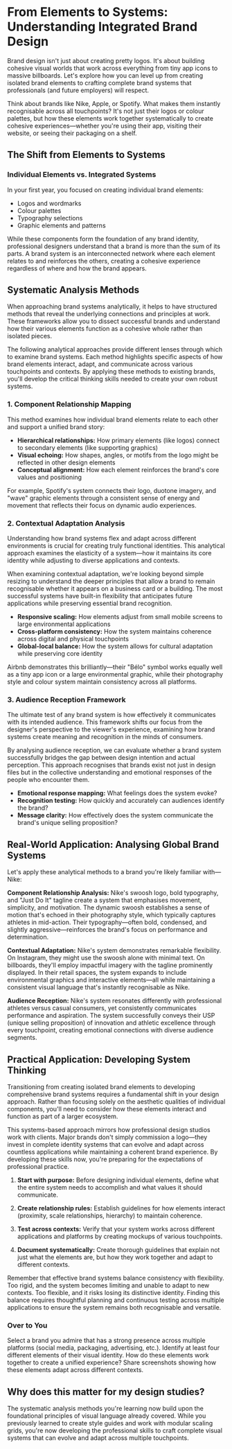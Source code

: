 # From Elements to Systems: Understanding Integrated Brand Design

Brand design isn't just about creating pretty logos. It's about building cohesive visual worlds that work across everything from tiny app icons to massive billboards. Let's explore how you can level up from creating isolated brand elements to crafting complete brand systems that professionals (and future employers) will respect.

Think about brands like Nike, Apple, or Spotify. What makes them instantly recognisable across all touchpoints? It's not just their logos or colour palettes, but how these elements work together systematically to create cohesive experiences—whether you're using their app, visiting their website, or seeing their packaging on a shelf.

## The Shift from Elements to Systems

### Individual Elements vs. Integrated Systems

In your first year, you focused on creating individual brand elements:
- Logos and wordmarks
- Colour palettes
- Typography selections
- Graphic elements and patterns

While these components form the foundation of any brand identity, professional designers understand that a brand is more than the sum of its parts. A brand system is an interconnected network where each element relates to and reinforces the others, creating a cohesive experience regardless of where and how the brand appears.


## Systematic Analysis Methods

When approaching brand systems analytically, it helps to have structured methods that reveal the underlying connections and principles at work. These frameworks allow you to dissect successful brands and understand how their various elements function as a cohesive whole rather than isolated pieces.

The following analytical approaches provide different lenses through which to examine brand systems. Each method highlights specific aspects of how brand elements interact, adapt, and communicate across various touchpoints and contexts. By applying these methods to existing brands, you'll develop the critical thinking skills needed to create your own robust systems.

### 1. Component Relationship Mapping

This method examines how individual brand elements relate to each other and support a unified brand story:

- **Hierarchical relationships:** How primary elements (like logos) connect to secondary elements (like supporting graphics)
- **Visual echoing:** How shapes, angles, or motifs from the logo might be reflected in other design elements
- **Conceptual alignment:** How each element reinforces the brand's core values and positioning

For example, Spotify's system connects their logo, duotone imagery, and "wave" graphic elements through a consistent sense of energy and movement that reflects their focus on dynamic audio experiences.

### 2. Contextual Adaptation Analysis

Understanding how brand systems flex and adapt across different environments is crucial for creating truly functional identities. This analytical approach examines the elasticity of a system—how it maintains its core identity while adjusting to diverse applications and contexts.

When examining contextual adaptation, we're looking beyond simple resizing to understand the deeper principles that allow a brand to remain recognisable whether it appears on a business card or a building. The most successful systems have built-in flexibility that anticipates future applications while preserving essential brand recognition.

- **Responsive scaling:** How elements adjust from small mobile screens to large environmental applications
- **Cross-platform consistency:** How the system maintains coherence across digital and physical touchpoints
- **Global-local balance:** How the system allows for cultural adaptation while preserving core identity

Airbnb demonstrates this brilliantly—their "Bélo" symbol works equally well as a tiny app icon or a large environmental graphic, while their photography style and colour system maintain consistency across all platforms.

### 3. Audience Reception Framework

The ultimate test of any brand system is how effectively it communicates with its intended audience. This framework shifts our focus from the designer's perspective to the viewer's experience, examining how brand systems create meaning and recognition in the minds of consumers.

By analysing audience reception, we can evaluate whether a brand system successfully bridges the gap between design intention and actual perception. This approach recognises that brands exist not just in design files but in the collective understanding and emotional responses of the people who encounter them.

- **Emotional response mapping:** What feelings does the system evoke?
- **Recognition testing:** How quickly and accurately can audiences identify the brand?
- **Message clarity:** How effectively does the system communicate the brand's unique selling proposition?

## Real-World Application: Analysing Global Brand Systems

Let's apply these analytical methods to a brand you're likely familiar with—Nike:

**Component Relationship Analysis:**
Nike's swoosh logo, bold typography, and "Just Do It" tagline create a system that emphasises movement, simplicity, and motivation. The dynamic swoosh establishes a sense of motion that's echoed in their photography style, which typically captures athletes in mid-action. Their typography—often bold, condensed, and slightly aggressive—reinforces the brand's focus on performance and determination.

**Contextual Adaptation:**
Nike's system demonstrates remarkable flexibility. On Instagram, they might use the swoosh alone with minimal text. On billboards, they'll employ impactful imagery with the tagline prominently displayed. In their retail spaces, the system expands to include environmental graphics and interactive elements—all while maintaining a consistent visual language that's instantly recognisable as Nike.

**Audience Reception:**
Nike's system resonates differently with professional athletes versus casual consumers, yet consistently communicates performance and aspiration. The system successfully conveys their USP (unique selling proposition) of innovation and athletic excellence through every touchpoint, creating emotional connections with diverse audience segments.

## Practical Application: Developing System Thinking

Transitioning from creating isolated brand elements to developing comprehensive brand systems requires a fundamental shift in your design approach. Rather than focusing solely on the aesthetic qualities of individual components, you'll need to consider how these elements interact and function as part of a larger ecosystem.

This systems-based approach mirrors how professional design studios work with clients. Major brands don't simply commission a logo—they invest in complete identity systems that can evolve and adapt across countless applications while maintaining a coherent brand experience. By developing these skills now, you're preparing for the expectations of professional practice.

1. **Start with purpose:** Before designing individual elements, define what the entire system needs to accomplish and what values it should communicate.

2. **Create relationship rules:** Establish guidelines for how elements interact (proximity, scale relationships, hierarchy) to maintain coherence.

3. **Test across contexts:** Verify that your system works across different applications and platforms by creating mockups of various touchpoints.

4. **Document systematically:** Create thorough guidelines that explain not just what the elements are, but how they work together and adapt to different contexts.

Remember that effective brand systems balance consistency with flexibility. Too rigid, and the system becomes limiting and unable to adapt to new contexts. Too flexible, and it risks losing its distinctive identity. Finding this balance requires thoughtful planning and continuous testing across multiple applications to ensure the system remains both recognisable and versatile.

###  Over to You 
Select a brand you admire that has a strong presence across multiple platforms (social media, packaging, advertising, etc.). Identify at least four different elements of their visual identity. How do these elements work together to create a unified experience? Share screenshots showing how these elements adapt across different contexts.

## Why does this matter for my design studies?
The systematic analysis methods you're learning now build upon the foundational principles of visual language already covered. While you previously learned to create style guides and work with modular scaling grids, you're now developing the professional skills to craft complete visual systems that can evolve and adapt across multiple touchpoints.


